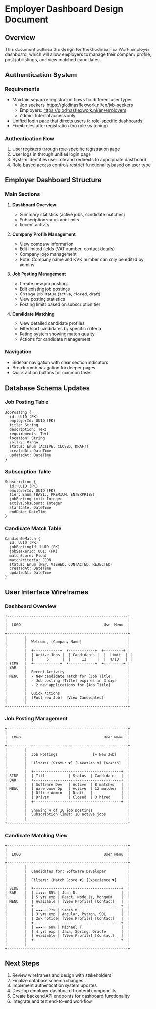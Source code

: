 # Employer Dashboard Design Document

## Overview
This document outlines the design for the Glodinas Flex Work employer dashboard, which will allow employers to manage their company profile, post job listings, and view matched candidates.

## Authentication System

### Requirements
- Maintain separate registration flows for different user types
  - Job seekers: https://glodinasflexwork.nl/en/job-seekers
  - Employers: https://glodinasflexwork.nl/en/employers
  - Admin: Internal access only
- Unified login page that directs users to role-specific dashboards
- Fixed roles after registration (no role switching)

### Authentication Flow
1. User registers through role-specific registration page
2. User logs in through unified login page
3. System identifies user role and redirects to appropriate dashboard
4. Role-based access controls restrict functionality based on user type

## Employer Dashboard Structure

### Main Sections
1. **Dashboard Overview**
   - Summary statistics (active jobs, candidate matches)
   - Subscription status and limits
   - Recent activity

2. **Company Profile Management**
   - View company information
   - Edit limited fields (VAT number, contact details)
   - Company logo management
   - Note: Company name and KVK number can only be edited by admins

3. **Job Posting Management**
   - Create new job postings
   - Edit existing job postings
   - Change job status (active, closed, draft)
   - View posting statistics
   - Posting limits based on subscription tier

4. **Candidate Matching**
   - View detailed candidate profiles
   - Filter/sort candidates by specific criteria
   - Rating system showing match quality
   - Actions for candidate management

### Navigation
- Sidebar navigation with clear section indicators
- Breadcrumb navigation for deeper pages
- Quick action buttons for common tasks

## Database Schema Updates

### Job Posting Table
```
JobPosting {
  id: UUID (PK)
  employerId: UUID (FK)
  title: String
  description: Text
  requirements: Text
  location: String
  salary: Range
  status: Enum (ACTIVE, CLOSED, DRAFT)
  createdAt: DateTime
  updatedAt: DateTime
}
```

### Subscription Table
```
Subscription {
  id: UUID (PK)
  employerId: UUID (FK)
  tier: Enum (BASIC, PREMIUM, ENTERPRISE)
  jobPostingLimit: Integer
  activeJobsCount: Integer
  startDate: DateTime
  endDate: DateTime
}
```

### Candidate Match Table
```
CandidateMatch {
  id: UUID (PK)
  jobPostingId: UUID (FK)
  jobSeekerId: UUID (FK)
  matchScore: Float
  matchCriteria: JSON
  status: Enum (NEW, VIEWED, CONTACTED, REJECTED)
  createdAt: DateTime
  updatedAt: DateTime
}
```

## User Interface Wireframes

### Dashboard Overview
```
+-------------------------------------------------------+
|                                                       |
|  LOGO                                      User Menu  |
|                                                       |
+-------------------------------------------------------+
|        |                                              |
|        |  Welcome, [Company Name]                     |
|        |                                              |
|        |  +------------+  +------------+  +---------+ |
|        |  | Active Jobs |  | Candidates |  |  Limit  | |
|        |  |      5      |  |     12     |  |  8/10   | |
| SIDE   |  +------------+  +------------+  +---------+ |
| BAR    |                                              |
|        |  Recent Activity                             |
| MENU   |  - New candidate match for [Job Title]       |
|        |  - Job posting [Title] expires in 3 days     |
|        |  - 2 new applications for [Job Title]        |
|        |                                              |
|        |  Quick Actions                               |
|        |  [Post New Job]  [View Candidates]           |
|        |                                              |
+-------------------------------------------------------+
```

### Job Posting Management
```
+-------------------------------------------------------+
|                                                       |
|  LOGO                                      User Menu  |
|                                                       |
+-------------------------------------------------------+
|        |                                              |
|        |  Job Postings                [+ New Job]     |
|        |                                              |
|        |  Filters: [Status ▼] [Location ▼] [Search]   |
|        |                                              |
|        |  +----------------------------------------+  |
| SIDE   |  | Title          | Status  | Candidates  |  |
| BAR    |  +----------------------------------------+  |
|        |  | Software Dev   | Active  | 8 matches   |  |
| MENU   |  | Warehouse Op   | Active  | 12 matches  |  |
|        |  | Office Admin   | Draft   | -           |  |
|        |  | Driver         | Closed  | 3 hired     |  |
|        |  +----------------------------------------+  |
|        |                                              |
|        |  Showing 4 of 10 job postings                |
|        |  Subscription limit: 10 active jobs          |
|        |                                              |
+-------------------------------------------------------+
```

### Candidate Matching View
```
+-------------------------------------------------------+
|                                                       |
|  LOGO                                      User Menu  |
|                                                       |
+-------------------------------------------------------+
|        |                                              |
|        |  Candidates for: Software Developer          |
|        |                                              |
|        |  Filters: [Match Score ▼] [Experience ▼]     |
|        |                                              |
| SIDE   |  +----------------------------------------+  |
| BAR    |  | ★★★★☆ 85% | John D.                    |  |
|        |  | 5 yrs exp | React, Node.js, MongoDB    |  |
| MENU   |  | Available | [View Profile] [Contact]   |  |
|        |  +----------------------------------------+  |
|        |  | ★★★☆☆ 72% | Sarah M.                   |  |
|        |  | 3 yrs exp | Angular, Python, SQL       |  |
|        |  | 2wk notice| [View Profile] [Contact]   |  |
|        |  +----------------------------------------+  |
|        |  | ★★★☆☆ 68% | Michael T.                 |  |
|        |  | 4 yrs exp | Java, Spring, Oracle       |  |
|        |  | Available | [View Profile] [Contact]   |  |
|        |  +----------------------------------------+  |
|        |                                              |
+-------------------------------------------------------+
```

## Next Steps
1. Review wireframes and design with stakeholders
2. Finalize database schema changes
3. Implement authentication system updates
4. Develop employer dashboard frontend components
5. Create backend API endpoints for dashboard functionality
6. Integrate and test end-to-end workflow

